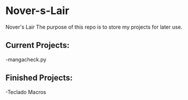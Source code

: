 # Nover-s-Lair
Nover's Lair
The purpose of this repo is to store my projects for later use.

<h2>Current Projects:</h2>
  -mangacheck.py

<h2>Finished Projects:</h2>
  -Teclado Macros
